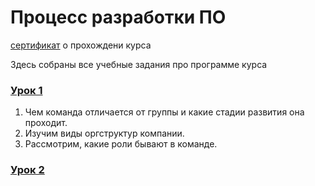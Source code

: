 # Процесс разработки ПО

[сертификат](https://gb.ru/certificates/917740) о прохождени курса

Здесь собраны все учебные задания про программе курса

### [Урок 1]()
1. Чем команда отличается от группы и какие стадии развития она проходит.
1. Изучим виды оргструктур компании.
1. Рассмотрим, какие роли бывают в команде.
     
### [Урок 2]()
